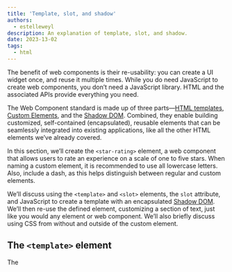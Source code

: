 ```yaml
---
title: 'Template, slot, and shadow'
authors:
  - estelleweyl
description: An explanation of template, slot, and shadow.
date: 2023-13-02
tags:
  - html
---
```


The benefit of web components is their re-usability: you can create a UI widget once, and reuse it multiple times. While you
do need JavaScript to create web components, you don’t need a JavaScript library. HTML and the associated APIs provide everything you need.

The Web Component standard is made up of three parts—[HTML templates](https://developer.mozilla.org/docs/Web/Web_Components/Using_templates_and_slots),
[Custom Elements](https://developer.mozilla.org/docs/Web/Web_Components/Using_custom_elements), and the [Shadow DOM](https://developer.mozilla.org/docs/Web/Web_Components/Using_shadow_DOM).
Combined, they enable building customized, self-contained (encapsulated), reusable elements that can be seamlessly integrated
into existing applications, like all the other HTML elements we’ve already covered.

In this section, we’ll create the `<star-rating>` element, a web component that allows users to rate an experience on a
scale of one to five stars. When naming a custom element, it is recommended to use all lowercase letters. Also, include a dash,
as this helps distinguish between regular and custom elements.

We’ll discuss using the `<template>` and `<slot>` elements, the `slot` attribute, and JavaScript to create a template with
an encapsulated [Shadow DOM](/shadowdom-v1/). We’ll then re-use the defined element, customizing a section of text, just
like you would any element or web component. We’ll also briefly discuss using CSS from without and outside of the custom element.

## The `<template>` element

The <template> element is used to declare fragments of HTML to be cloned and inserted into the DOM with JavaScript. The contents of the element are not rendered by default. Rather,  they are instantiated using JavaScript.

```html
<template id="star-rating-template">
  <form>
    <fieldset>
      <legend>Rate your experience:</legend>
      <rating>
        <input type="radio" name="rating" value="1" aria-label="1 star" required />
        <input type="radio" name="rating" value="2" aria-label="2 stars" />
        <input type="radio" name="rating" value="3" aria-label="3 stars" />
        <input type="radio" name="rating" value="4" aria-label="4 stars" />
        <input type="radio" name="rating" value="5" aria-label="5 stars" />
      </rating>
    </fieldset>
    <button type="reset">Reset</button>
    <button type="submit">Submit</button>
  </form>
</template>
```

As the contents of a `<template>` element are not written to the screen, the `<form>` and its contents aren't rendered.
Yes, this Codepen is blank.

{% Codepen {
user: 'web-dot-dev',
id: 'vYzBNKR'
} %}

In this example, the `<form>` is not a child of a `<template>` in the DOM. Rather, contents of `<template>` elements are children
of a [`DocumentFragment`](https://developer.mozilla.org/docs/Web/API/DocumentFragment) returned by the `[HTMLTemplateElement.content]`(https://developer.mozilla.org/docs/Web/API/HTMLTemplateElement/content)
property. To be made visible, JavaScript must be used to grab the contents and append those contents to the DOM.

{% Codepen {
user: 'web-dot-dev',
id: 'WNgeQGq'
} %}

This brief JavaScript did not create a custom element. Rather, this example has appended the contents of the `<template>` into the `<body>`.
The content has become part of the visible, styleable DOM.

{% Img src="image/cGQxYFGJrUUaUZyWhyt9yo5gHhs1/xd926m5ueCjzf3xt815J.png", alt="A screenshot of the previous codepen as shown in the DOM", width="800", height="375" %}

Requiring JavaScript to implement a template for just one star rating isn’t very useful, but creating a web component for a
repeatedly used, customizable star rating widget is useful.

## The `<slot>` element

We include a slot to include a customized per occurrence legend. HTML provides a [`<slot>`](https://developer.mozilla.org/docs/Web/HTML/Element/slot)
element as a placeholder inside a `<template>` that, if provided a name, creates a "named slot". A named slot can be used
to customize content within a web component. The `<slot>` element gives us a way to control where the children of a custom
element should be inserted within its shadow tree.

In our template, we change the <legend> to a <slot>:

```html
<template id="star-rating-template">
  <form>
    <fieldset>
      <slot name="star-rating-legend">
        <legend>Rate your experience:</legend>
      </slot>
```

The `name` attribute is used to assign slots to other elements if the element has a [slot](https://developer.mozilla.org/docs/Web/HTML/Global_attributes/slot) attribute whose value matches the
name of a named slot. If the custom element doesn’t have a match for a slot, the contents of the `<slot>` will be rendered.
So we included a `<legend>` with generic content that is OK to be rendered if anyone simply includes `<star-rating>,</star-rating>` , with no content, in their HTML.

```html
<star-rating>
  <legend slot="star-rating-legend">Blendan Smooth</legend>
</star-rating>
<star-rating>
  <legend slot="star-rating-legend">Hoover Sukhdeep</legend>
</star-rating>
<star-rating>
  <legend slot="star-rating-legend">Toasty McToastface</legend>
  <p>Is this text visible?</p>
</star-rating>
```

The [slot](https://developer.mozilla.orgdocs/Web/HTML/Global_attributes/slot) attribute is a global attribute that is used
to replace the contents of the `<slot>` within a `<template>`. In our custom element, the element with the slot attribute
is a `<legend>`. It doesn’t need to be. In our template, `<slot name="star-rating-legend">` will be replaced with `<anyElement slot="star-rating-legend">`,
where `<anyElement>` can be any element, even another custom element.

## Custom elements

In our `<template>` we used a `<rating>` element. This is not a custom element. Rather, it’s an unknown element. Browsers
don’t fail when they don’t recognize an element. Unrecognized HTML elements are treated by the browser as anonymous inline
elements that can be styled with CSS. Similar to `<span>`, the `<rating>` and `<star-rating>` elements have no user-agent applied
styles or semantics.

{% Codepen {
user: 'web-dot-dev',
id: 'jOvNbwO'
} %}

Note that the `<template>` and contents are not rendered. The `<template>` is a known element that contains content that
is not to be rendered. The <star-rating> element has yet to be defined. Until we define an element, the browser displays it
like all unrecognized elements. For now, the unrecognized `<star-rating>` is treated as an anonymous inline element, so the content
including legends and the `<p>` in the third `<star-rating>` are displayed as they would be if they were in a `<span>` instead.

Let’s define our element to convert this unrecognized element into a custom element.

### Defining the custom element

JavaScript is required to define custom elements. When defined, the contents of the `<star-rating>` element will be replaced by a
shadow root containing all the contents of the template we associate with it. The `<slot>` elements from the template are replaced
with the contents of the element within the `<star-rating>` whose slot attribute value matches the `<slot>`’s name value, if
there is one. If not, the contents of the template’s slots are displayed.

Content within a custom element that isn’t associated with a slot—the `<p>` in our third `<star-rating>`—is not included in
the shadow root and therefore not displayed.

We [define the custom element](https://developer.mozilla.org/docs/Web/Web_Components/Using_custom_elements) named `star-rating`
by extending the `HTMLElement`:

```javascript
customElements.define('star-rating',
    class extends HTMLElement {
        constructor() {
            super(); // Always call super first in constructor
            const starRating = document.getElementById('star-rating-template').content;
            const shadowRoot = this.attachShadow({
                mode: 'open'
            });
            shadowRoot.appendChild(starRating.cloneNode(true));
        }
    });
```

{% Codepen {
user: 'web-dot-dev',
id: 'poOzjpj'
} %}

Now that the element is defined, every time the browser encounters a `<star-rating>` element, it will be rendered as defined
by the element with the `#star-rating-template`, which is our template. The browser will attach a shadow DOM tree to the node, appending
a [clone](https://developer.mozilla.org/docs/Web/API/Node/cloneNode) of the template contents to that shadow DOM.
Note that the elements upon which you can [`attachShadow()` are limited](https://developer.mozilla.org/docs/Web/API/Element/attachShadow#elements_you_can_attach_a_shadow_to).

```javascript
const shadowRoot = this.attachShadow({mode: 'open'});
shadowRoot.appendChild(starRating.cloneNode(true));
```

If you take a look at the developer tools, you’ll note the `<form>` from the `<template>` is part of the shadow root of each custom element.
A clone of the `<template>` contents is apparent in each custom element in the developer tools and visible in the browser, but the contents
of the custom element itself are not rendered to the screen.

{% Img src="image/cGQxYFGJrUUaUZyWhyt9yo5gHhs1/CqbHMMxnse6n8STAocFo.png", alt="DevTools screenshot showing the cloned template contents in each custom element.", width="800", height="842" %}

In the `<template>` example, we appended the template contents to the document body, adding the content to the regular DOM.
In the [`customElements` definition](https://developer.mozilla.org/docs/Web/API/CustomElementRegistry/define), we used the same
[`appendChild()`](https://developer.mozilla.org/docs/Web/API/Node/appendChild), but the cloned template contents were appended to an
encapsulated shadow DOM.

Being part of a shadow DOM rather than the standard DOM, the styling within Codepen’s CSS tab does not apply. The CSS tab
styles are scoped to the document, not to the shadow DOM, so the styles aren’t applied. We have to create encapsulated
styles to style our encapsulated Shadow DOM content.

## Shadow DOM

The Shadow DOM scopes CSS styles to each shadow tree, isolating it from the rest of the document. This means external CSS
doesn’t apply to your component, and component styles have no effect on the rest of the document, unless we intentionally
direct them to.

Because we have appended the contents to a shadow DOM, we can include a [`<style>`](/learn/html/document-structure/#css) element
providing encapsulated CSS to the custom element.

{% Codepen {
user: 'web-dot-dev',
id: 'dyqbYme'
} %}

Being scoped to the custom element, we don’t have to worry about styles seeping out to the rest of the document. We can
substantially reduce the specificity of the selectors. For example, as the only inputs used in the custom element are radio
buttons, we can use `input` instead of `input[type="radio"]` as a selector.

```html
 <template id="star-rating-template">
  <style>
    rating {
    display: inline-flex;
    }
    input {
    appearance: none;
    margin: 0;
    box-shadow: none;
    }
    input::after {
    content: '\2605'; /* solid star */
    font-size: 32px;
    }
    rating:hover input:invalid::after,
    rating:focus-within input:invalid::after {
    color: #888;
    }
    input:invalid::after,
    rating:hover input:hover ~ input:invalid::after,
    input:focus ~ input:invalid::after  {
    color: #ddd;
    }
    input:valid {
    color: orange;
    }
    input:checked ~ input:not(:checked)::after {
    color: #ccc;
    content: '\2606'; /* hollow star */
    }
  </style>
  <form>
    <fieldset>
      <slot name="star-rating-legend">
        <legend>Rate your experience:</legend>
      </slot>
      <rating>
        <input type="radio" name="rating" value="1" aria-label="1 star" required/>
        <input type="radio" name="rating" value="2" aria-label="2 stars"/>
        <input type="radio" name="rating" value="3" aria-label="3 stars"/>
        <input type="radio" name="rating" value="4" aria-label="4 stars"/>
        <input type="radio" name="rating" value="5" aria-label="5 stars"/>
      </rating>
    </fieldset>
    <button type="reset">Reset</button>
    <button type="submit">Submit</button>
  </form>
</template>
```

While web components are encapsulated with in-`<template>` markup and CSS styles are scoped to the shadow DOM and hidden
from everything outside of the components, the slot content which gets rendered, the `<anyElement slot="star-rating-legend">`
portion of the `<star-rating>`, is not encapsulated.

## Styling outside of the current scope

It is possible, but not simple, to style the document from within a shadow DOM and to style the contents of a shadow DOM from
the global styles. The shadow boundary, where the shadow DOM ends and the regular DOM begins, can be traversed, but only
very intentionally.

The **shadow tree** is the DOM tree inside the shadow DOM. The shadow root is the root node of the shadow tree.

The [`:host`](https://developer.mozilla.org/docs/Web/CSS/:host) pseudo-class selects the `<star-rating>`, the shadow host element.
The **shadow host** is the DOM node that the shadow DOM is attached to. To target only specific versions of the host, use [`:host()`](https://developer.mozilla.org/en-US/docs/Web/CSS/:host_function).
This will select only the shadow host elements that match the parameter passed, like a class or attribute selector. To select
all the custom elements, you can use `star-rating` in the global CSS, or `:host(#IDDoesNotExist)` in the template styles. In terms
of [specificity](https://developer.mozilla.org/docs/Web/CSS/Specificity), the global CSS wins.

The [`::slotted()`](https://developer.mozilla.org/docs/Web/CSS/::slotted) pseudo-element crosses the shadow DOM boundary
from within the shadow DOM. It selects a slotted element if it matches the selector. In our example, `::slotted(legend)` matches our three legends.

To target a shadow DOM from CSS in the global scope, the template needs to be edited. The [`part`](https://developer.mozilla.org/docs/Web/HTML/Global_attributes#part)
attribute can be added to any element that you want to style. Then use the [`::part()`](https://developer.mozilla.org/docs/Web/CSS/::part) pseudo-element
to match elements within a shadow tree that match the parameter passed. The anchor or originating element for the pseudo-element is
the host, or custom element name, in this case `star-rating`. The parameter is the value of the `part` attribute.

If our template markup began as such:

```html
<template id="star-rating-template">
  <form part="formPart">
    <fieldset part="fieldsetPart">
```

We could target the `<form>` and `<fieldset>` with:

```css
star-rating::part(formPart)
star-rating::part(fieldsetPart)
```

{% Codepen {
user: 'web-dot-dev',
id: 'abaovjL'
} %}

Part names act similarly to classes: an element can have multiple space-separated part names, and multiple elements can
have the same part name.

Google has a fantastic checklist for [creating custom elements](/custom-elements-best-practices/). You may also want to learn
about [declarative shadow DOMs](/declarative-shadow-dom/).

## Check your understanding
